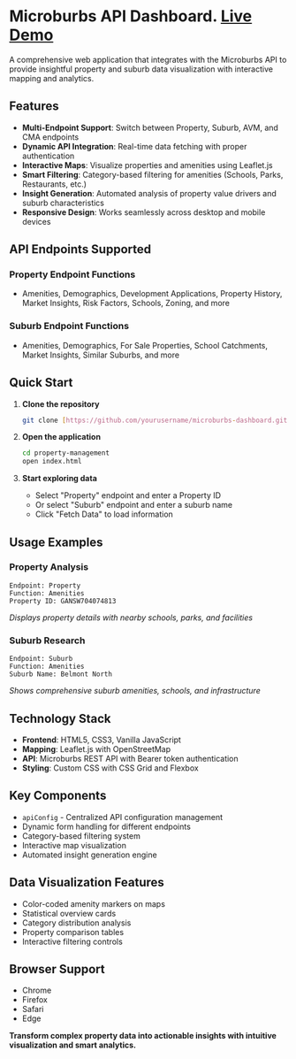 # Microburbs API Dashboard. [Live Demo](https://property-insight-demo.netlify.app/)

A comprehensive web application that integrates with the Microburbs API to provide insightful property and suburb data visualization with interactive mapping and analytics.

## Features

- **Multi-Endpoint Support**: Switch between Property, Suburb, AVM, and CMA endpoints
- **Dynamic API Integration**: Real-time data fetching with proper authentication
- **Interactive Maps**: Visualize properties and amenities using Leaflet.js
- **Smart Filtering**: Category-based filtering for amenities (Schools, Parks, Restaurants, etc.)
- **Insight Generation**: Automated analysis of property value drivers and suburb characteristics
- **Responsive Design**: Works seamlessly across desktop and mobile devices

## API Endpoints Supported

### Property Endpoint Functions
- Amenities, Demographics, Development Applications, Property History, Market Insights, Risk Factors, Schools, Zoning, and more

### Suburb Endpoint Functions  
- Amenities, Demographics, For Sale Properties, School Catchments, Market Insights, Similar Suburbs, and more

## Quick Start

1. **Clone the repository**
   ```bash
   git clone [https://github.com/yourusername/microburbs-dashboard.git](https://github.com/Farhankaioum/property-management/)
   ```

2. **Open the application**
   ```bash
   cd property-management
   open index.html
   ```

3. **Start exploring data**
   - Select "Property" endpoint and enter a Property ID
   - Or select "Suburb" endpoint and enter a suburb name
   - Click "Fetch Data" to load information

## Usage Examples

### Property Analysis
```
Endpoint: Property
Function: Amenities  
Property ID: GANSW704074813
```
*Displays property details with nearby schools, parks, and facilities*

### Suburb Research
```
Endpoint: Suburb
Function: Amenities
Suburb Name: Belmont North
```
*Shows comprehensive suburb amenities, schools, and infrastructure*

## Technology Stack

- **Frontend**: HTML5, CSS3, Vanilla JavaScript
- **Mapping**: Leaflet.js with OpenStreetMap
- **API**: Microburbs REST API with Bearer token authentication
- **Styling**: Custom CSS with CSS Grid and Flexbox

## Key Components

- `apiConfig` - Centralized API configuration management
- Dynamic form handling for different endpoints
- Category-based filtering system
- Interactive map visualization
- Automated insight generation engine

## Data Visualization Features

- Color-coded amenity markers on maps
- Statistical overview cards
- Category distribution analysis
- Property comparison tables
- Interactive filtering controls

## Browser Support

- Chrome
- Firefox
- Safari
- Edge

**Transform complex property data into actionable insights with intuitive visualization and smart analytics.**
